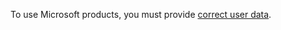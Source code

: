 To use Microsoft products, you must provide [correct user data](https://cloud.yandex.ru/blog/posts/2022/01/ms-notification).
